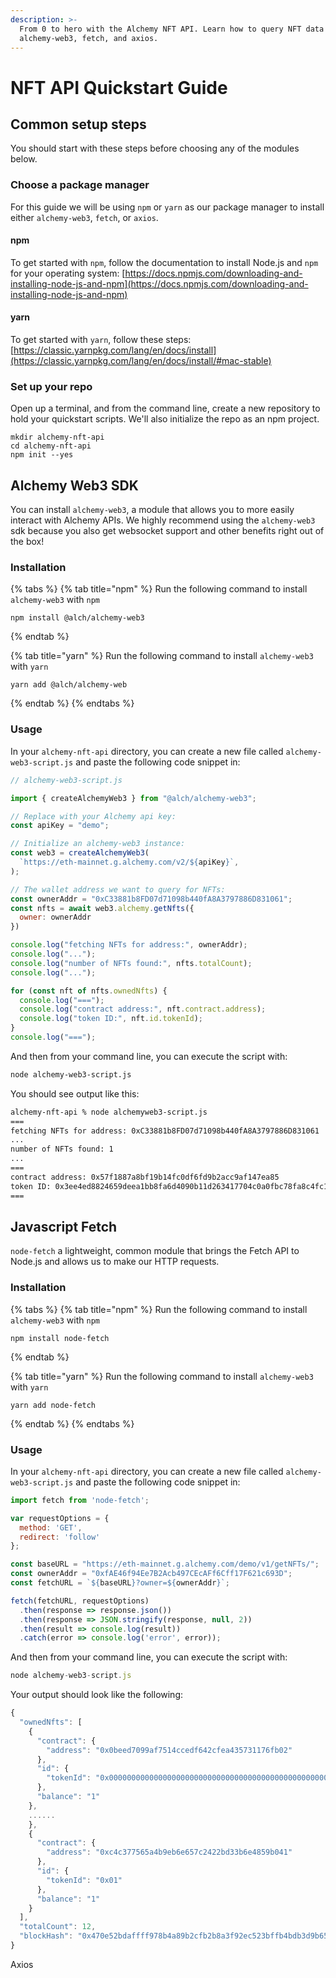```yaml
---
description: >-
  From 0 to hero with the Alchemy NFT API. Learn how to query NFT data using
  alchemy-web3, fetch, and axios.
---
```


# NFT API Quickstart Guide

## Common setup steps

You should start with these steps before choosing any of the modules below.

### Choose a package manager

For this guide we will be using `npm`  or `yarn` as our package manager to install either `alchemy-web3`, `fetch`, or `axios`.&#x20;

#### npm

To get started with `npm`, follow the documentation to install Node.js and `npm` for your operating system: [https://docs.npmjs.com/downloading-and-installing-node-js-and-npm](https://docs.npmjs.com/downloading-and-installing-node-js-and-npm)

#### yarn

To get started with `yarn`, follow these steps: [https://classic.yarnpkg.com/lang/en/docs/install](https://classic.yarnpkg.com/lang/en/docs/install/#mac-stable)

### Set up your repo

Open up a terminal, and from the command line, create a new repository to hold your quickstart scripts. We'll also initialize the repo as an npm project.

```
mkdir alchemy-nft-api
cd alchemy-nft-api
npm init --yes
```

## Alchemy Web3 SDK

You can install `alchemy-web3`, a module that allows you to more easily interact with Alchemy APIs. We highly recommend using the `alchemy-web3` sdk because you also get websocket support and other benefits right out of the box!

### Installation

{% tabs %}
{% tab title="npm" %}
Run the following command to install `alchemy-web3` with `npm`

```
npm install @alch/alchemy-web3
```
{% endtab %}

{% tab title="yarn" %}
Run the following command to install `alchemy-web3` with `yarn`

```
yarn add @alch/alchemy-web
```
{% endtab %}
{% endtabs %}

### Usage

In your `alchemy-nft-api` directory, you can create a new file called `alchemy-web3-script.js` and paste the following code snippet in:

```javascript
// alchemy-web3-script.js

import { createAlchemyWeb3 } from "@alch/alchemy-web3";

// Replace with your Alchemy api key:
const apiKey = "demo";

// Initialize an alchemy-web3 instance:
const web3 = createAlchemyWeb3(
  `https://eth-mainnet.g.alchemy.com/v2/${apiKey}`,
);

// The wallet address we want to query for NFTs:
const ownerAddr = "0xC33881b8FD07d71098b440fA8A3797886D831061";
const nfts = await web3.alchemy.getNfts({
  owner: ownerAddr
})

console.log("fetching NFTs for address:", ownerAddr);
console.log("...");
console.log("number of NFTs found:", nfts.totalCount);
console.log("...");

for (const nft of nfts.ownedNfts) {
  console.log("===");
  console.log("contract address:", nft.contract.address);
  console.log("token ID:", nft.id.tokenId);
}
console.log("===");
```

And then from your command line, you can execute the script with:

```bash
node alchemy-web3-script.js
```

You should see output like this:

```bash
alchemy-nft-api % node alchemyweb3-script.js
===
fetching NFTs for address: 0xC33881b8FD07d71098b440fA8A3797886D831061
...
number of NFTs found: 1
...
===
contract address: 0x57f1887a8bf19b14fc0df6fd9b2acc9af147ea85
token ID: 0x3ee4ed8824659deea1bb8fa6d4090b11d263417704c0a0fbc78fa8c4fc177909
===
```

## Javascript Fetch&#x20;

`node-fetch` a lightweight, common module that brings the Fetch API to Node.js and allows us to make our HTTP requests.&#x20;

### Installation

{% tabs %}
{% tab title="npm" %}
Run the following command to install `alchemy-web3` with `npm`

```
npm install node-fetch
```
{% endtab %}

{% tab title="yarn" %}
Run the following command to install `alchemy-web3` with `yarn`

```
yarn add node-fetch
```
{% endtab %}
{% endtabs %}

### Usage

In your `alchemy-nft-api` directory, you can create a new file called `alchemy-web3-script.js` and paste the following code snippet in:

```javascript
import fetch from 'node-fetch';

var requestOptions = {
  method: 'GET',
  redirect: 'follow'
};

const baseURL = "https://eth-mainnet.g.alchemy.com/demo/v1/getNFTs/";
const ownerAddr = "0xfAE46f94Ee7B2Acb497CEcAFf6Cff17F621c693D";
const fetchURL = `${baseURL}?owner=${ownerAddr}`;

fetch(fetchURL, requestOptions)
  .then(response => response.json())
  .then(response => JSON.stringify(response, null, 2))
  .then(result => console.log(result))
  .catch(error => console.log('error', error));

```

And then from your command line, you can execute the script with:

```javascript
node alchemy-web3-script.js

```

Your output should look like the following:

```javascript
{
  "ownedNfts": [
    {
      "contract": {
        "address": "0x0beed7099af7514ccedf642cfea435731176fb02"
      },
      "id": {
        "tokenId": "0x000000000000000000000000000000000000000000000000000000000000001c"
      },
      "balance": "1"
    },
    ......
    },
    {
      "contract": {
        "address": "0xc4c377565a4b9eb6e657c2422bd33b6e4859b041"
      },
      "id": {
        "tokenId": "0x01"
      },
      "balance": "1"
    }
  ],
  "totalCount": 12,
  "blockHash": "0x470e52bdaffff978b4a89b2cfb2b8a3f92ec523bffb4bdb3d9b656ff8be57f8d"
}

```

Axios
